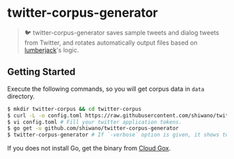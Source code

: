 # twitter-corpus-generator

> :bird: twitter-corpus-generator saves sample tweets and dialog tweets from Twitter, and rotates automatically output files based on [lumberjack](https://github.com/natefinch/lumberjack)'s logic.

## Getting Started

Execute the following commands, so you will get corpus data in `data` directory.

```sh
$ mkdir twitter-corpus && cd twitter-corpus
$ curl -L -o config.toml https://raw.githubusercontent.com/shiwano/twitter-corpus-generator/master/config.example.toml
$ vi config.toml # Fill your twitter application tokens.
$ go get -u github.com/shiwano/twitter-corpus-generator
$ twitter-corpus-generator # If `-verbose` option is given, it shows tweets on stdout.
```

If you does not install Go, get the binary from [Cloud Gox](https://gox.jpillora.com/).
